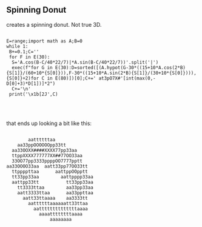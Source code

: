 

## Spinning Donut

<!-- META A golfed version of a spinning donut, made with python META -->

creates a spinning donut. Not true 3D. 

<pre>
<code class="language-python">
E=range;import math as A;B=0
while 1:
 B+=0.1;C=''
 for F in E(30):
  S='A.cos(B-C/40*22/7)|*A.sin(B-C/40*22/7))'.split('|')
  exec(f"for G in E(30):D=sorted([(A.hypot(G-30*((15+10*A.cos(2*B){S[1]}/(60+10*{S[0]})),F-30*((15+10*A.sin(2*B){S[1]}/(30+10*{S[0]}))),{S[0]}+2)for C in E(80)])[0];C+=' at3pO7X#'[int(max(0,-D[0]+3)*D[1])]*2")
  C+='\n'
 print('\x1b[2J',C)

</code>
</pre>

<br>
that ends up looking a bit like this:
<br>
<pre>
<code class="language-">
        aattttttaa
    aa33ppOOOOOOpp33tt
  aa33OOXX####XXXX77pp33aa
  ttppXXXX777777XX##77OO33aa
  33OO77pp3333ppppOO7777pptt
aa33OOOO33aa  aatt33pp77OO33tt
  ttppppttaa      aattppOOpptt
  tt33pp33aa        aattpppp33aa
  aattpp33tt          tt33pp33aa
    tt3333ttaa        aa33pp33aa
    aatt3333ttaa      aa33ppttaa
      aatt33ttaaaa    aa3333tt
        aattttttaaaaaatt33ttaa
          aattttttttttttttaaaa
            aaaattttttttaaaa
                aaaaaaaa
</code>
</pre>